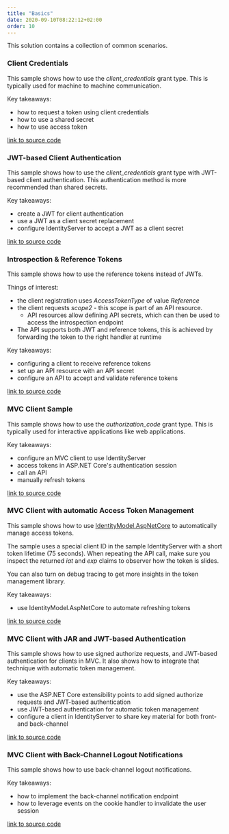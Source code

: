 ```yaml
---
title: "Basics"
date: 2020-09-10T08:22:12+02:00
order: 10
---
```


This solution contains a collection of common scenarios.

### Client Credentials
This sample shows how to use the *client_credentials* grant type. This is typically used for machine to machine communication.

Key takeaways:

* how to request a token using client credentials
* how to use a shared secret
* how to use access token

[link to source code](https://github.com/DuendeSoftware/Samples/tree/main/IdentityServer/v5/Basics/ClientCredentials)

### JWT-based Client Authentication
This sample shows how to use the *client_credentials* grant type with JWT-based client authentication. This authentication method is more recommended than shared secrets.

Key takeaways:

* create a JWT for client authentication
* use a JWT as a client secret replacement
* configure IdentityServer to accept a JWT as a client secret

[link to source code](https://github.com/DuendeSoftware/Samples/tree/main/IdentityServer/v5/Basics/JwtBasedClientAuthentication)

### Introspection & Reference Tokens
This sample shows how to use the reference tokens instead of JWTs.

Things of interest:

* the client registration uses *AccessTokenType* of value *Reference*
* the client requests *scope2* - this scope is part of an API resource.
  * API resources allow defining API secrets, which can then be used to access the introspection endpoint
* The API supports both JWT and reference tokens, this is achieved by forwarding the token to the right handler at runtime

Key takeaways:

* configuring a client to receive reference tokens
* set up an API resource with an API secret
* configure an API to accept and validate reference tokens

[link to source code](https://github.com/DuendeSoftware/Samples/tree/main/IdentityServer/v5/Basics/Introspection)

### MVC Client Sample
This sample shows how to use the *authorization_code* grant type. This is typically used for interactive applications like web applications.

Key takeaways:

* configure an MVC client to use IdentityServer
* access tokens in ASP.NET Core's authentication session
* call an API
* manually refresh tokens

[link to source code](https://github.com/DuendeSoftware/Samples/tree/main/IdentityServer/v5/Basics/MvcBasic)

### MVC Client with automatic Access Token Management
This sample shows how to use [IdentityModel.AspNetCore](https://identitymodel.readthedocs.io/en/latest/aspnetcore/overview.html) to automatically manage access tokens.

The sample uses a special client ID in the sample IdentityServer with a short token lifetime (75 seconds). When repeating the API call, make sure you inspect the returned *iat* and *exp* claims to observer how the token is slides.

You can also turn on debug tracing to get more insights in the token management library.

Key takeaways:

* use IdentityModel.AspNetCore to automate refreshing tokens

[link to source code](https://github.com/DuendeSoftware/Samples/tree/main/IdentityServer/v5/Basics/MvcTokenManagement)

### MVC Client with JAR and JWT-based Authentication
This sample shows how to use signed authorize requests, and JWT-based authentication for clients in MVC. It also shows how to integrate that technique with automatic token management.

Key takeaways:

* use the ASP.NET Core extensibility points to add signed authorize requests and JWT-based authentication
* use JWT-based authentication for automatic token management
* configure a client in IdentityServer to share key material for both front- and back-channel

[link to source code](https://github.com/DuendeSoftware/Samples/tree/main/IdentityServer/v5/Basics/MvcJarJwt)

### MVC Client with Back-Channel Logout Notifications
This sample shows how to use back-channel logout notifications.

Key takeaways:

* how to implement the back-channel notification endpoint
* how to leverage events on the cookie handler to invalidate the user session

[link to source code](https://github.com/DuendeSoftware/Samples/tree/main/IdentityServer/v5/Basics/MvcBackChannelLogout)
